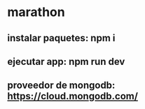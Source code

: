 # marathon

## instalar paquetes: npm i
## ejecutar app: npm run dev

## proveedor de mongodb: https://cloud.mongodb.com/

